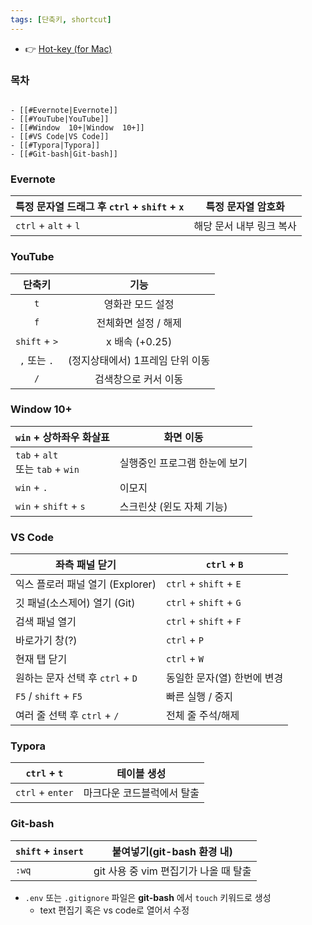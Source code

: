 ```yaml
---
tags: [단축키, shortcut]
---
```


- 👉 [Hot-key (for Mac)](Hot-key%20(for%20Mac).md)

### 목차
```ad-info 

- [[#Evernote|Evernote]]
- [[#YouTube|YouTube]]
- [[#Window  10+|Window  10+]]
- [[#VS Code|VS Code]]
- [[#Typora|Typora]]
- [[#Git-bash|Git-bash]]
```


### Evernote
|특정 문자열 드래그 후  `ctrl` + `shift` + `x`|특정 문자열 암호화|
|---|---|
|`ctrl` + `alt` + `l` | 해당 문서 내부 링크 복사   |


### YouTube
|    단축키     |               기능               |
|:-------------:|:--------------------------------:|
|      `t`      |         영화관 모드 설정         |
|      `f`      |       전체화면 설정 / 해제       |
| `shift` + `>` |          x 배속 (+0.25)          |
| `,` 또는 `.`  | (정지상태에서) 1프레임 단위 이동 |
|      `/`      |       검색창으로 커서 이동       |


### Window  10+ 
| `win` + 상하좌우 화살표        | 화면 이동             |
| -------------------------------- | ----------------------------- |
| `tab` + `alt` <br>또는 `tab` + `win` | 실행중인 프로그램 한눈에 보기 |
| `win` + `.`                      | 이모지                        |
| `win` + `shift` + `s`            | 스크린샷 (윈도 자체 기능)     |


### VS Code
| 좌측 패널 닫기                   | `ctrl`  + `B`               |
| -------------------------------- | --------------------------- |
| 익스 플로러 패널 열기 (Explorer) | `ctrl` + `shift` + `E`      |
| 깃 패널(소스제어) 열기 (Git)     | `ctrl` + `shift` + `G`      |
| 검색 패널 열기                   | `ctrl` + `shift` + `F`      |
| 바로가기 창(?)                   |   `ctrl` + `P`                          |
|  현재 탭 닫기                     |      `ctrl` + `W`                       |
| 원하는 문자 선택 후 `ctrl` + `D` | 동일한 문자(열) 한번에 변경 |
| `F5` / `shift` + `F5`            | 빠른 실행 / 중지            |
| 여러 줄 선택 후 `ctrl` + `/`     | 전체 줄 주석/해제           |



### Typora
| `ctrl` + `t`     | 테이블 생성                |
| ------------ | -------------------------- |
| `ctrl` + `enter` | 마크다운 코드블럭에서 탈출 |


### Git-bash
| `shift` + `insert` | 붙여넣기(git-bash 환경 내)            |
| ------------------ | ------------------------------------- |
| `:wq`              | git 사용 중 vim 편집기가 나올 때 탈출 |

- `.env` 또는 `.gitignore` 파일은 **git-bash** 에서 `touch` 키워드로 생성 
	- text 편집기 혹은 vs code로 열어서 수정
